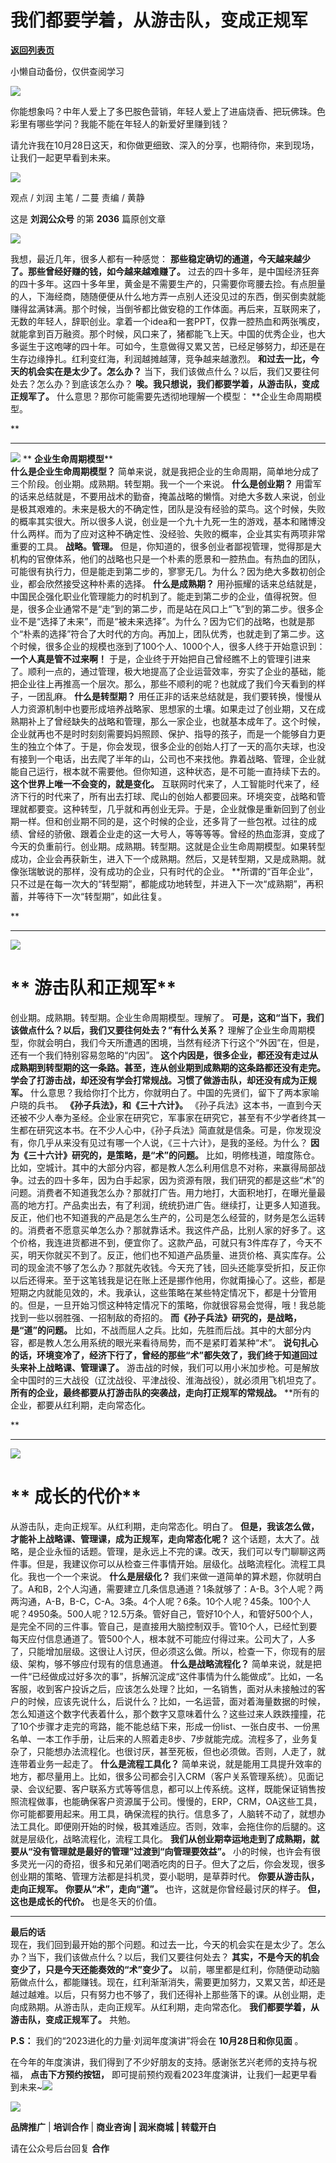 # 我们都要学着，从游击队，变成正规军

[**返回列表页**](/gzh/刘润)

小懒自动备份，仅供查阅学习

![](https://mmbiz.qpic.cn/sz_mmbiz_jpg/Eia1pKbzLGbQ05rqf4tHyB6X44YvIRZf7ciayibtRy0rVSib8CQjW35A8ibcicFzDvdSceZ3wxRFa7icOhIMKPHicVnvEw/640?wx_fmt=jpeg&wxfrom;=5&wx;_lazy=1&wx;_co=1)  

你能想象吗？中年人爱上了多巴胺色营销，年轻人爱上了进庙烧香、把玩佛珠。色彩里有哪些学问？我能不能在年轻人的新爱好里赚到钱？

请允许我在10月28日这天，和你做更细致、深入的分享，也期待你，来到现场，让我们一起更早看到未来。

  

[![](https://mmbiz.qpic.cn/sz_mmbiz_gif/Eia1pKbzLGbScoC5y7V7XCjpHsucM9A2nicqnAe9vd4jGCIicoSolErTG6zxHiaD5NB1BImEX9MdOWAZXRicUicDeKNQ/640?wx_fmt=gif&wxfrom;=5&wx;_lazy=1&wx;_co=1)]()  
  

观点 / 刘润 主笔 / 二蔓 责编 / 黄静

这是 **刘润公众号** 的第 **2036** 篇原创文章

  

![](https://mmbiz.qpic.cn/sz_mmbiz_png/Eia1pKbzLGbSZ57HPo7A5mhKzhKlg5AokaIREqaw64oGKpiaSg9pz2EjBp3ZRqWY1KtKS3jGJY8tT6KuU1elczBQ/640?wx_fmt=png&wxfrom;=5&wx;_lazy=1&wx;_co=1)

我想，最近几年，很多人都有一种感觉： **那些稳定确切的通道，今天越来越少了。那些曾经好赚的钱，如今越来越难赚了。**
过去的四十多年，是中国经济狂奔的四十多年。这四十多年里，黄金是不需要生产的，只需要你弯腰去捡。有点胆量的人，下海经商，随随便便从什么地方弄一点别人还没见过的东西，倒买倒卖就能赚得盆满钵满。那个时候，当倒爷都比做安稳的工作体面。再后来，互联网来了，无数的年轻人，辞职创业。拿着一个idea和一套PPT，仅靠一腔热血和两张嘴皮，就能拿到百万融资。那个时候，风口来了，猪都能飞上天。中国的优秀企业，也大多诞生于这咆哮的四十年。可如今，生意做得又累又苦，已经足够努力，却还是在生存边缘挣扎。红利变红海，利润越摊越薄，竞争越来越激烈。
**和过去一比，今天的机会实在是太少了。怎么办？** 当下，我们该做点什么？以后，我们又要往何处去？怎么办？到底该怎么办？
**唉。我只想说，我们都要学着，从游击队，变成正规军了。** 什么意思？那你可能需要先透彻地理解一个模型： **企业生命周期模型。  
  
**

* * *

  
![](https://mmbiz.qpic.cn/sz_mmbiz_png/Eia1pKbzLGbSBHEuWibdibicxfekdyibpZqE5fg4rSDGcibVCnaoNjXSlYIA8v7wpVfpDnUMpSJBiaL9xEC97PIVfwPJQ/640?wx_fmt=png)
** **企业生命周期模型****  
 **什么是企业生命周期模型？** 简单来说，就是我把企业的生命周期，简单地分成了三个阶段。创业期。成熟期。转型期。我一个一个来说。 **什么是创业期？**
用雷军的话来总结就是，不要用战术的勤奋，掩盖战略的懒惰。对绝大多数人来说，创业是极其艰难的。未来是极大的不确定性，团队是没有经验的菜鸟。这个时候，失败的概率其实很大。所以很多人说，创业是一个九十九死一生的游戏，基本和赌博没什么两样。而为了应对这种不确定性、没经验、失败的概率，企业其实有两项非常重要的工具。
**战略。管理。**
但是，你知道的，很多创业者鄙视管理，觉得那是大机构的官僚体系，他们的战略也只是一个朴素的愿景和一腔热血。有热血的团队，可能很有执行力，但是能走到第二步的，寥寥无几。为什么？因为绝大多数初创企业，都会欣然接受这种朴素的选择。
**什么是成熟期？**
用孙振耀的话来总结就是，中国民企强化职业化管理能力的时机到了。能走到第二步的企业，值得祝贺。但是，很多企业通常不是“走”到的第二步，而是站在风口上“飞”到的第二步。很多企业不是“选择了未来”，而是“被未来选择”。为什么？因为它们的战略，也就是那个“朴素的选择”符合了大时代的方向。再加上，团队优秀，也就走到了第二步。这个时候，很多企业的规模也涨到了100个人、1000个人，很多人终于开始意识到：
**一个人真是管不过来啊！**
于是，企业终于开始把自己曾经瞧不上的管理引进来了。顺利一点的，通过管理，极大地提高了企业运营效率，夯实了企业的基础，能把企业往上再推高一个层次。那么，那些不顺利的呢？也就成了我们今天看到的样子，一团乱麻。
**什么是转型期？**
用任正非的话来总结就是，我们要转换，慢慢从人力资源机制中也要形成培养战略家、思想家的土壤。如果走过了创业期，又在成熟期补上了曾经缺失的战略和管理，那么一家企业，也就基本成年了。这个时候，企业就再也不是时时刻刻需要妈妈照顾、保护、指导的孩子，而是一个能够自力更生的独立个体了。于是，你会发现，很多企业的创始人打了一天的高尔夫球，也没有接到一个电话，出去爬了半年的山，公司也不来找他。靠着战略、管理，企业就能自己运行，根本就不需要他。但你知道，这种状态，是不可能一直持续下去的。
**这个世界上唯一不会变的，就是变化。**
互联网时代来了，人工智能时代来了，经济下行的时代来了，所有出去打球、爬山的创始人都要回来。环境突变，战略和管理就都要变。这种转型，几乎就和再创业无异。于是，企业就像是重新回到了创业期一样。但和创业期不同的是，这个时候的企业，还多背了一些包袱。过往的成绩、曾经的骄傲、跟着企业走的这一大号人，等等等等。曾经的热血澎湃，变成了今天的负重前行。创业期。成熟期。转型期。这就是企业生命周期模型。如果转型成功，企业会再获新生，进入下一个成熟期。然后，又是转型期，又是成熟期。就像张瑞敏说的那样，没有成功的企业，只有时代的企业。
**所谓的“百年企业”，只不过是在每一次大的“转型期”，都能成功地转型，并进入下一次“成熟期”，再积蓄，并等待下一次“转型期”，如此往复。  
  
**

* * *

  
![](https://mmbiz.qpic.cn/sz_mmbiz_png/Eia1pKbzLGbSBHEuWibdibicxfekdyibpZqE5RqgDXja7teFF1mUx5dOcnNpfGBhfOV0ricGXqgf44xHiaV4Vye9MQgFA/640?wx_fmt=png)

#  ** **游击队和正规军****

创业期。成熟期。转型期。企业生命周期模型。理解了。 **可是，这和“当下，我们该做点什么？以后，我们又要往何处去？”有什么关系？**
理解了企业生命周期模型，你就会明白，我们今天所遭遇的困境，当然有经济下行这个“外因”在，但是，还有一个我们特别容易忽略的“内因”。
**这个内因是，很多企业，都还没有走过从成熟期到转型期的这一条路。甚至，连从创业期到成熟期的这条路都还没有走完。**
**学会了打游击战，却还没有学会打常规战。习惯了做游击队，却还没有成为正规军。**
什么意思？我给你打个比方，你就明白了。中国的先贤们，留下了两本家喻户晓的兵书。 **《孙子兵法》，和《三十六计》。**
《孙子兵法》这本书，一直到今天还被不少人奉为圣经。企业家在研究它，军事家在研究它，甚至有不少学者终其一生都在研究这本书。在不少人心中，《孙子兵法》简直就是信条。可是，你发现没有，你几乎从来没有见过有哪一个人说，《三十六计》，是我的圣经。为什么？
**因为《三十六计》研究的，是策略，是“术”的问题。**
比如，明修栈道，暗度陈仓。比如，空城计。其中的大部分内容，都是教人怎么利用信息不对称，来赢得局部战争。过去的四十多年，因为白手起家，因为资源有限，我们研究的都是这些“术”的问题。消费者不知道我怎么办？那就打广告。用力地打，大面积地打，在曝光量最高的地方打。产品卖出去，有了利润，统统扔进广告。继续打，让更多人知道我。反正，他们也不知道我的产品是怎么生产的，公司是怎么经营的，财务是怎么运转的。消费者不愿意买单怎么办？那就靠话术。我这件产品，比别人家的好多了。这个价格，我连进货都进不到，便宜你了。这款产品，可就只有3件库存了，今天不买，明天你就买不到了。反正，他们也不知道产品质量、进货价格、真实库存。公司的现金流不够了怎么办？那就先收钱。今天充了钱，回头还能享受折扣，反正你以后还得来。至于这笔钱我是记在账上还是挪作他用，你就甭操心了。这些，都是短期之内就能见效的，术。我承认，这些策略在某些特定情况下，都是十分管用的。但是，一旦开始习惯这种特定情况下的策略，你就很容易会觉得，哦！我总能找到一些以弱胜强、一招制敌的奇招的。
**而《孙子兵法》研究的，是战略，是“道”的问题。**
比如，不战而屈人之兵。比如，先胜而后战。其中的大部分内容，都是教人怎么用系统的眼光来看待局势，而不是紧盯着某种“术”。
**说句扎心的话，环境变冷了，经济下行了，曾经的那些“术”都失效了，我们终于知道回过头来补上战略课、管理课了。**
游击战的时候，我们可以用小米加步枪。可是解放全中国时的三大战役（辽沈战役、平津战役、淮海战役），就必须用飞机坦克了。
**所有的企业，最终都要从打游击队的突袭战，走向打正规军的常规战。** **所有的企业，都要从红利期，走向常态化。  
  
**

* * *

  

![](https://mmbiz.qpic.cn/sz_mmbiz_png/Eia1pKbzLGbSBHEuWibdibicxfekdyibpZqE5r28hNOg9iat2Y8ExvTibrPEKVNSGJufpJ4Nh8tnLyNT6YNL0q92K25fw/640?wx_fmt=png)

#  ** **成长的代价****

  
从游击队，走向正规军。从红利期，走向常态化。明白了。 **但是，我该怎么做，才能补上战略课、管理课，成为正规军，走向常态化呢？**
这个话题，太大了。战略，是企业永恒的话题。管理，是永远上不完的课。改天，我们可以专门聊聊这两件事。但是，我建议你可以从检查三件事情开始。层级化。战略流程化。流程工具化。我也一个一个来说。
**什么是层级化？**
我们来做一道简单的算术题，你就明白了。A和B，2个人沟通，需要建立几条信息通道？1条就够了：A-B。3个人呢？两两沟通，A-B，B-C，C-A。3条。4个人呢？6条。10个人呢？45条。100个人呢？4950条。500人呢？12.5万条。管好自己，管好10个人，和管好500个人，是完全不同的三件事。管自己，是直接用大脑控制双手。管10个人，已经忙到要每天应付信息通道了。管500个人，根本就不可能应付得过来。公司大了，人多了，只能增加层级。这很让人讨厌，但必须这么做。所以，检查一下，你现有的层级、架构，够不够应付现有的信息通道。
**什么是战略流程化？**
简单来说，就是把一件“已经做成过好多次的事”，拆解沉淀成“这件事情为什么能做成”。比如，一名客服，收到客户投诉之后，应该怎么处理？比如，一名销售，面对从未接触过的客户的时候，应该先说什么，后说什么？比如，一名运营，面对着海量数据的时候，怎么知道这个数字代表着什么，那个数字又意味着什么？这些过来人跌跌撞撞，花了10个步骤才走完的弯路，能不能总结下来，形成一份list、一张白皮书、一份黑名单、一本工作手册，让后来的人照着走8步、7步就能完成。流程多了，业务复杂了，只能想办法流程化。也很讨厌，甚至死板，但也必须做。否则，人走了，就连带着业务一起走了。
**什么是流程工具化？**
简单来说，就是能用工具提升效率的地方，都尽量用上。比如，很多公司都会引入CRM（客户关系管理系统）。见面记录、会议纪要、客户联系方式等等信息，都可以上传系统。这样，既能保证销售按照流程做事，也能确保客户资源属于公司。慢慢的，ERP，CRM，OA这些工具，你可能都要用起来。用工具，确保流程的执行。信息多了，人脑转不动了，就想办法工具化。即便刚开始的时候，极其难适应。否则，效率，会拖住你的后腿的。这就是层级化，战略流程化，流程工具化。
**我们从创业期幸运地走到了成熟期，就要从“没有管理就是最好的管理”过渡到“向管理要效益”。**
小的时候，也许会有很多灵光一闪的奇招，很多和兄弟们喝酒吃肉的日子。但大了之后，你会发现，很多创业期的策略、管理方法都是抖机灵，耍小聪明，是草莽时代。
**你要从游击队，走向正规军。** **你要从“术”，走向“道”。** 也许，这就是你曾经最讨厌的样子。 **但，这也是成长的代价。** 也是冬天的价值。  
  

* * *

  
 **最后的话**  
现在，我们回到最开始的那个问题。和过去一比，今天的机会实在是太少了。怎么办？当下，我们该做点什么？以后，我们又要往何处去？
**其实，不是今天的机会变少了，只是今天还能奏效的“术”变少了。**
以前，哪里都是红利，你随便动动脑筋做点什么，都能赚钱。现在，红利渐渐消失，需要更加努力，又累又苦，却还是越过越难。以后，只有努力也不够了，我们还得补上那些落下的课。从创业期，走向成熟期。从游击队，走向正规军。从红利期，走向常态化。
**我们都要学着，从游击队，变成正规军了。** 共勉。  

 **P.S：** 我们的“2023进化的力量·刘润年度演讲”将会在 **10月28日和你见面** 。

在今年的年度演讲，我们得到了不少好朋友的支持。感谢张艺兴老师的支持与祝福， **点击下方预约按钮，**
即可提前预约观看2023年度演讲，让我们一起更早看到未来~[![](https://mmbiz.qpic.cn/sz_mmbiz_gif/Eia1pKbzLGbSIkkCHqOLia2fsqiabT5EbbmyY2Ogw8ibvgaTbuuuVzzzwtwwiaOeV6xZqIZSTbG1cM6ib6kGUueb8INw/640?wx_fmt=gif&wxfrom;=5&wx;_lazy=1&wx;_co=1)]()

![](https://mmbiz.qpic.cn/sz_mmbiz_jpg/Eia1pKbzLGbTokTaiczs5L7pJ1ibdH6Wh5Bkn2FogktpLGe6uia3KtcA1icE1EPd7UcUdBraWgpU3Nb9nLQ3Mrzq3OQ/640?wx_fmt=jpeg)

 **品牌推广** | **培训合作** | **商业咨询 | 润米商城** **| 转载开白**

请在公众号后台回复 **合作**

